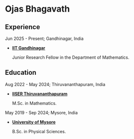 # Ojas Bhagavath

## Experience

Jun 2025 - Present; Gandhinagar, India

- **[IIT Gandhinagar](https://iitgn.ac.in/)**

  Junior Research Fellow in the Department of Mathematics.

## Education

Aug 2022 - May 2024; Thiruvananthapuram, India

- **[IISER Thiruvananthapuram](https://iisertvm.ac.in/)**

  M.Sc. in Mathematics.

May 2019 - Sep 2024; Mysore, India

- **[University of Mysore](http://www.uni-mysore.ac.in/english-version/)**

  B.Sc. in Physical Sciences.
